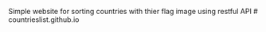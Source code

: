 Simple website for sorting countries with thier flag image using restful API # countrieslist.github.io
